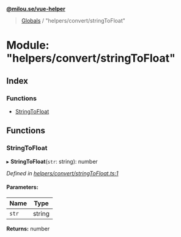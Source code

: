 **[@milou.se/vue-helper](../README.md)**

> [Globals](../globals.md) / "helpers/convert/stringToFloat"

# Module: "helpers/convert/stringToFloat"

## Index

### Functions

* [StringToFloat](_helpers_convert_stringtofloat_.md#stringtofloat)

## Functions

### StringToFloat

▸ **StringToFloat**(`str`: string): number

*Defined in [helpers/convert/stringToFloat.ts:1](https://github.com/milou-se/milou-vue-helper/blob/67af96b/src/helpers/convert/stringToFloat.ts#L1)*

#### Parameters:

Name | Type |
------ | ------ |
`str` | string |

**Returns:** number
